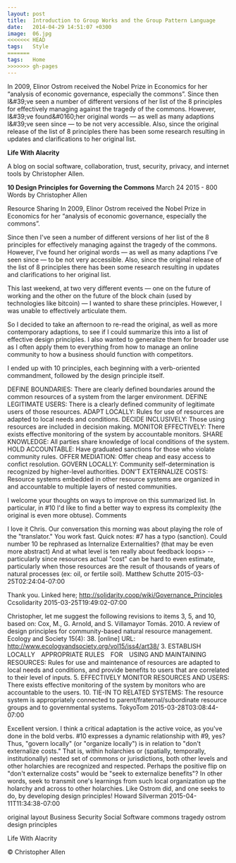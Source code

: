 ```yaml
---
layout: post
title:  Introduction to Group Works and the Group Pattern Language
date:   2014-04-29 14:51:07 +0300
image:  06.jpg
<<<<<<< HEAD
tags:   Style
=======
tags:   Home
>>>>>>> gh-pages
---
```


In 2009, Elinor Ostrom received the Nobel Prize in Economics for her “analysis of economic governance, especially the commons”.
Since then I&amp;#39;ve seen a number of different versions of her list of the 8 principles for effectively managing against the tragedy of the commons. However, I&amp;#39;ve found&amp;#0160;her original words — as well as many adaptions I&amp;#39;ve seen since — to be not very accessible. Also, since the original release of the list of 8 principles there has been some research resulting in updates and clarifications to her original list.


**Life With Alacrity**

A blog on social software, collaboration, trust, security, privacy, and internet tools by Christopher Allen.

**10 Design Principles for Governing the Commons**
March 24 2015 - 800 Words
by Christopher Allen

Resource Sharing
In 2009, Elinor Ostrom received the Nobel Prize in Economics for her “analysis of economic governance, especially the commons”.

Since then I've seen a number of different versions of her list of the 8 principles for effectively managing against the tragedy of the commons. However, I've found her original words — as well as many adaptions I've seen since — to be not very accessible. Also, since the original release of the list of 8 principles there has been some research resulting in updates and clarifications to her original list.

This last weekend, at two very different events — one on the future of working and the other on the future of the block chain (used by technologies like bitcoin) — I wanted to share these principles. However, I was unable to effectively articulate them.

So I decided to take an afternoon to re-read the original, as well as more contemporary adaptions, to see if I could summarize this into a list of effective design principles. I also wanted to generalize them for broader use as I often apply them to everything from how to manage an online community to how a business should function with competitors.

I ended up with 10 principles, each beginning with a verb-oriented commandment, followed by the design principle itself.

DEFINE BOUNDARIES: There are clearly defined boundaries around the common resources of a system from the larger environment.
DEFINE LEGITIMATE USERS: There is a clearly defined community of legitimate users of those resources.
ADAPT LOCALLY: Rules for use of resources are adapted to local needs and conditions.
DECIDE INCLUSIVELY: Those using resources are included in decision making.
MONITOR EFFECTIVELY: There exists effective monitoring of the system by accountable monitors.
SHARE KNOWLEDGE: All parties share knowledge of local conditions of the system.
HOLD ACCOUNTABLE: Have graduated sanctions for those who violate community rules.
OFFER MEDIATION: Offer cheap and easy access to confict resolution.
GOVERN LOCALLY: Community self-determination is recognized by higher-level authorities.
DON'T EXTERNALIZE COSTS: Resource systems embedded in other resource systems are organized in and accountable to multiple layers of nested communities.

I welcome your thoughts on ways to improve on this summarized list. In particular, in #10 I'd like to find a better way to express its complexity (the original is even more obtuse).
Comments

I love it Chris. Our conversation this morning was about playing the role of the "translator." You work fast. Quick notes: #7 has a typo (sanction). Could number 10 be rephrased as Internalize Externalities? (that may be even more abstract) And at what level is ten really about feedback loops> -- particularly since resources actual "cost" can be hard to even estimate, particularly when those resources are the result of thousands of years of natural processes (ex: oil, or fertile soil).
Matthew Schutte 2015-03-25T02:24:04-07:00

Thank you. Linked here; http://solidarity.coop/wiki/Governance_Principles
Ccsolidarity 2015-03-25T19:49:02-07:00

Christopher, let me suggest the following revisions to items 3, 5, and 10, based on: Cox, M., G. Arnold, and S. Villamayor Tomás. 2010. A review of design principles for community-based natural resource management. Ecology and Society 15(4): 38. [online] URL: http://www.ecologyandsociety.org/vol15/iss4/art38/ 3. ESTABLISH LOCALLY　APPROPRIATE RULES　FOR　USING AND MAINTAINING RESOURCES: Rules for use and maintenance of resources are adapted to local needs and conditions, and provide benefits to users that are correlated to their level of inputs. 5. EFFECTIVELY MONITOR RESOURCES AND USERS: There exists effective monitoring of the system by monitors who are accountable to the users. 10. TIE-IN TO RELATED SYSTEMS: The resource system is appropriately connected to parent/fraternal/subordinate resource groups and to governmental systems.
TokyoTom 2015-03-28T03:08:44-07:00

Excellent version. I think a critical adaptation is the active voice, as you've done in the bold verbs. #10 expresses a dynamic relationship with #9, yes? Thus, "govern locally" (or "organize locally") is in relation to "don't externalize costs." That is, within holarchies or (spatially, temporally, institutionally) nested set of commons or jurisdictions, both other levels and other holarchies are recognized and respected. Perhaps the positive flip on "don't externalize costs" would be "seek to externalize benefits"? In other words, seek to transmit one's learnings from such local organization up the holarchy and across to other holarchies. Like Ostrom did, and one seeks to do, by developing design principles!
Howard Silverman 2015-04-11T11:34:38-07:00

original layout
Business Security Social Software commons tragedy ostrom design principles

Life With Alacrity

© Christopher Allen
